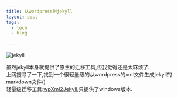 ```yaml
---
title: 从wordpress到jekyll
layout: post
tags:
  - tech
  - blog
  
---
```


![jekyll](http://jekyllrb.com/img/logo-2x.png)

虽然jekyll本身就提供了原生的迁移工具,但我觉得还是太麻烦了.  
上网搜寻了一下,找到一个很轻量级的从wordpress的xml文件生成jekyll的markdown文件()  
轻量级迁移工具:[wpXml2Jekyll](https://github.com/theaob/wpXml2Jekyll),只提供了windows版本.
